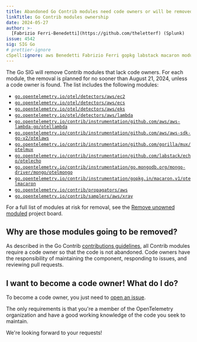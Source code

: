 ```yaml
---
title: Abandoned Go Contrib modules need code owners or will be removed
linkTitle: Go Contrib modules ownership
date: 2024-05-27
author: >-
  [Fabrizio Ferri-Benedetti](https://github.com/theletterf) (Splunk)
issue: 4542
sig: SIG Go
# prettier-ignore
cSpell:ignore: aws Benedetti Fabrizio Ferri gopkg labstack macaron moduled otelaws otelecho otellambda otelmacaron otelmongo otelmux
---
```


The Go SIG will remove Contrib modules that lack code owners. For each module,
the removal is planned for no sooner than August 21, 2024, unless a code owner
is found. The list includes the following modules:

- [`go.opentelemetry.io/otel/detectors/aws/ec2`](https://pkg.go.dev/go.opentelemetry.io/contrib/detectors/aws/ec2)
- [`go.opentelemetry.io/otel/detectors/aws/ecs`](https://pkg.go.dev/go.opentelemetry.io/contrib/detectors/aws/ecs)
- [`go.opentelemetry.io/otel/detectors/aws/eks`](https://pkg.go.dev/go.opentelemetry.io/contrib/detectors/aws/eks)
- [`go.opentelemetry.io/otel/detectors/aws/lambda`](https://pkg.go.dev/go.opentelemetry.io/contrib/detectors/aws/lambda)
- [`go.opentelemetry.io/contrib/instrumentation/github.com/aws/aws-lambda-go/otellambda`](https://pkg.go.dev/go.opentelemetry.io/contrib/instrumentation/github.com/aws/aws-lambda-go/otellambda)
- [`go.opentelemetry.io/contrib/instrumentation/github.com/aws/aws-sdk-go-v2/otelaws`](https://pkg.go.dev/go.opentelemetry.io/contrib/instrumentation/github.com/aws/aws-sdk-go-v2/otelaws)
- [`go.opentelemetry.io/contrib/instrumentation/github.com/gorilla/mux/otelmux`](https://pkg.go.dev/go.opentelemetry.io/contrib/instrumentation/github.com/gorilla/mux/otelmux)
- [`go.opentelemetry.io/contrib/instrumentation/github.com/labstack/echo/otelecho`](https://pkg.go.dev/go.opentelemetry.io/contrib/instrumentation/github.com/labstack/echo/otelecho)
- [`go.opentelemetry.io/contrib/instrumentation/go.mongodb.org/mongo-driver/mongo/otelmongo`](https://pkg.go.dev/go.opentelemetry.io/contrib/instrumentation/go.mongodb.org/mongo-driver/mongo/otelmongo)
- [`go.opentelemetry.io/contrib/instrumentation/gopkg.in/macaron.v1/otelmacaron`](https://pkg.go.dev/go.opentelemetry.io/contrib/instrumentation/gopkg.in/macaron.v1/otelmacaron)
- [`go.opentelemetry.io/contrib/propagators/aws`](https://pkg.go.dev/go.opentelemetry.io/contrib/propagators/aws)
- [`go.opentelemetry.io/contrib/samplers/aws/xray`](https://pkg.go.dev/go.opentelemetry.io/contrib/samplers/aws/xray)

For a full list of modules at risk for removal, see the
[Remove unowned moduled](https://github.com/orgs/open-telemetry/projects/92/views/1)
project board.

## Why are those modules going to be removed?

As described in the Go Contrib
[contributions guidelines](https://github.com/open-telemetry/opentelemetry-go-contrib/blob/main/CONTRIBUTING.md#code-owners),
all Contrib modules require a code owner so that the code is not abandoned. Code
owners have the responsibility of maintaining the component, responding to
issues, and reviewing pull requests.

## I want to become a code owner! What do I do?

To become a code owner, you just need to
[open an issue](https://github.com/open-telemetry/opentelemetry-go-contrib/issues/new?assignees=&labels=&projects=&template=owner.md&title=).

The only requirements is that you're a member of the OpenTelemetry organization
and have a good working knowledge of the code you seek to maintain.

We're looking forward to your requests!

